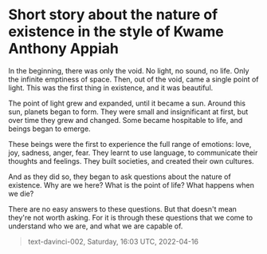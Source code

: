 # Short story about the nature of existence in the style of Kwame Anthony Appiah



In the beginning, there was only the void. No light, no sound, no life. Only the infinite emptiness of space. Then, out of the void, came a single point of light. This was the first thing in existence, and it was beautiful.

The point of light grew and expanded, until it became a sun. Around this sun, planets began to form. They were small and insignificant at first, but over time they grew and changed. Some became hospitable to life, and beings began to emerge.

These beings were the first to experience the full range of emotions: love, joy, sadness, anger, fear. They learnt to use language, to communicate their thoughts and feelings. They built societies, and created their own cultures.

And as they did so, they began to ask questions about the nature of existence. Why are we here? What is the point of life? What happens when we die?

There are no easy answers to these questions. But that doesn't mean they're not worth asking. For it is through these questions that we come to understand who we are, and what we are capable of.

> text-davinci-002, Saturday, 16:03 UTC, 2022-04-16
